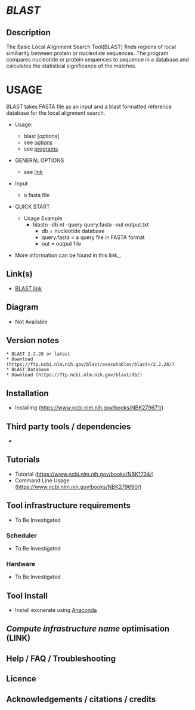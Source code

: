 # *BLAST*

## Description
The Basic Local Alignment Search Tool(BLAST) finds regions of local similiarity between protein or nucleotide sequences. The program compares nucleotide or protein sequences to sequence in a database and calculates the statistical significance of the matches.

# USAGE
BLAST takes FASTA file as an input and a blast formatted reference database for the local alignment search.

* Usage:
  * blast [options] 
  * see [options](https://www.ncbi.nlm.nih.gov/books/NBK279684/)
  * see [programs](https://www.ncbi.nlm.nih.gov/books/NBK279668/)

* GENERAL OPTIONS
	* see [link](https://www.ncbi.nlm.nih.gov/books/NBK279680/)


* Input  
  * a fasta file
* QUICK START 
  * Usage Example
  	* blastn -db nt -query query.fasta -out output.txt
		* db = nucleotide database
		* query.fasta  = a query file in FASTA format
		* out = output file

- More information can be found in this link_.


## Link(s)
   * [BLAST link](https://www.ncbi.nlm.nih.gov/books/NBK1734/)


## Diagram
   * Not Available

## Version notes
    * BLAST 2.2.28 or latest
	* Download (https://ftp.ncbi.nlm.nih.gov/blast/executables/blast+/2.2.28/)
	* BLAST Database
	* Download (https://ftp.ncbi.nlm.nih.gov/blast/db/)

## Installation
   * Installing (https://www.ncbi.nlm.nih.gov/books/NBK279671/)

## Third party tools / dependencies
   * 

## Tutorials
   * Tutorial (https://www.ncbi.nlm.nih.gov/books/NBK1734/)
   * Command Line Usage (https://www.ncbi.nlm.nih.gov/books/NBK279690/)

## Tool infrastructure requirements
   * To Be Investigated

### Scheduler
   * To Be Investigated

### Hardware
   * To Be Investigated

## Tool Install
   * Install exonerate using [Anaconda](https://anaconda.org/bioconda/exonerate)

## *Compute infrastructure name* optimisation (**LINK**)

## Help / FAQ / Troubleshooting

## Licence

## Acknowledgements / citations / credits
